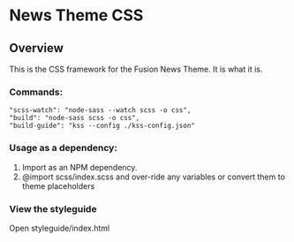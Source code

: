 # News Theme CSS
## Overview
This is the CSS framework for the Fusion News Theme. It is what it is.

### Commands:
    "scss-watch": "node-sass --watch scss -o css",
    "build": "node-sass scss -o css",
    "build-guide": "kss --config ./kss-config.json"
    
### Usage as a dependency:
1. Import as an NPM dependency.
2. @import scss/index.scss and over-ride any variables or convert them to theme placeholders

### View the styleguide
Open styleguide/index.html 

